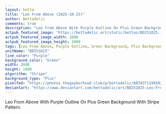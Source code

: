 ```yaml
---
layout: betta
title: "Leo From Above (2025-10-25)"
author: Bettadelic
comments: true
description: "Leo From Above With Purple Outline On Plus Green Background With Stripe Pattern."
actpub_featured_image: "https://bettadelic.art/static/bettas/BD251025.jpg"
actpub_featured_image_width: 2000
actpub_featured_image_height: 1000
tags: [Leo From Above, Purple Outline, Green Background, Plus Background Pattern, Stripe Pattern, October 2025]
unitName: "BD251025"
line_color: "Purple"
background_color: "Green"
width: 2000
height: 1000
algorithm: "Stripe"
background_type: "Plus"
pixelfed: "https://photos.thegayborhood.club/p/bettadelic/887837119959279183"
deviantart: "https://www.deviantart.com/bettadelic/art/BD251025-Leo-From-Above-2025-10-25-1256685495"
---
```


Leo From Above With Purple Outline On Plus Green Background With Stripe Pattern.
